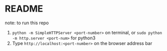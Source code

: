 # README

note: to run this repo

1. `python -m SimpleHTTPServer <port-number>` on terminal, or `sudo python -m http.server <port-num>` for python3
2. Type `http://localhost:<port-number>` on the browser address bar
